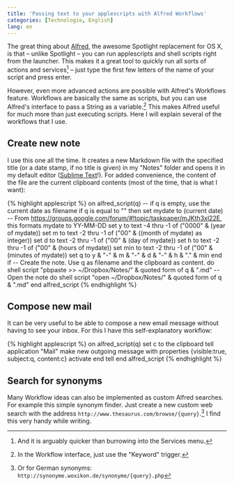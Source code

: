 ```yaml
---
title: 'Passing text to your applescripts with Alfred Workflows'
categories: [Technologie, English]
lang: en
---
```


The great thing about [Alfred](https://www.alfredapp.com/), the awesome Spotlight replacement for OS X, is that – unlike Spotlight – you can run applescripts and shell scripts right from the launcher. This makes it a great tool to quickly run all sorts of actions and services[^3] – just type the first few letters of the name of your script and press enter.

[^3]:And it is arguably quicker than burrowing into the Services menu.

However, even more advanced actions are possible with Alfred's Workflows feature. Workflows are basically the same as scripts, but you can use Alfred's interface to pass a String as a variable.[^2] This makes Alfred useful for much more than just executing scripts. Here I will explain several of the workflows that I use.

[^2]: In the Workflow interface, just use the "Keyword" trigger.

## Create new note

I use this one all the time. It creates a new Markdown file with the specified title (or a date stamp, if no title is given) in my "Notes" folder and opens it in my default editor ([Sublime Text](http://www.sublimetext.com/)!). For added convenience, the content of the file are the current clipboard contents (most of the time, that is what I want):

{% highlight applescript %}
on alfred_script(q)
    -- if q is empty, use the current date as filename
    if q is equal to "" then
        set mydate to (current date)
        -- From https://groups.google.com/forum/#!topic/taskpaper/mJKth3xI22E, this formats mydate to YY-MM-DD
        set y to text -4 thru -1 of ("0000" & (year of mydate))
        set m to text -2 thru -1 of ("00" & ((month of mydate) as integer))
        set d to text -2 thru -1 of ("00" & (day of mydate))
        set h to text -2 thru -1 of ("00" & (hours of mydate))
        set min to text -2 thru -1 of ("00" & (minutes of mydate))
        set q to y & "-" & m & "-" & d & "-" & h & "." & min
    end if
    -- Create the note. Use q as filename and the clipboard as content.
    do shell script "pbpaste >> ~/Dropbox/Notes/" & quoted form of q & ".md"
    -- Open the note
    do shell script "open ~/Dropbox/Notes/" & quoted form of q & ".md"
end alfred_script
{% endhighlight %}

## Compose new mail

It can be very useful to be able to compose a new email message without having to see your inbox. For this I have this self-explanatory workflow:

{% highlight applescript %}
on alfred_script(q)
    set c to the clipboard
    tell application "Mail"
        make new outgoing message with properties {visible:true, subject:q, content:c}
        activate
    end tell
end alfred_script
{% endhighlight %}

## Search for synonyms

Many Workflow ideas can also be implemented as custom Alfred searches. For example this simple synonym finder. Just create a new custom web search with the address `http://www.thesaurus.com/browse/{query}`.[^1] I find this very handy while writing.

[^1]:Or for German synonyms: `http://synonyme.woxikon.de/synonyme/{query}.php`